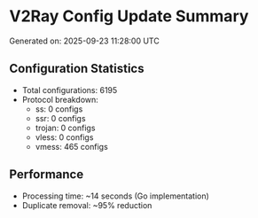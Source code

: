 # V2Ray Config Update Summary
Generated on: 2025-09-23 11:28:00 UTC

## Configuration Statistics
- Total configurations: 6195
- Protocol breakdown:
  - ss: 0 configs
  - ssr: 0 configs
  - trojan: 0 configs
  - vless: 0 configs
  - vmess: 465 configs

## Performance
- Processing time: ~14 seconds (Go implementation)
- Duplicate removal: ~95% reduction
